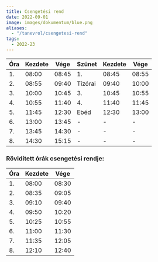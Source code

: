 ```yaml
---
title: Csengetési rend
date: 2022-09-01
image: images/dokumentum/blue.png
aliases:
  - "/tanevrol/csengetesi-rend"
tags:
  - 2022-23
---
```



| Óra  | Kezdete | Vége  | Szünet | Kezdete | Vége  |
|------|---------|-------|--------|---------|-------|
| 1.   | 08:00   | 08:45 | 1.     | 08:45   | 08:55 |
| 2.   | 08:55   | 09:40 | Tízórai| 09:40   | 10:00 |
| 3.   | 10:00   | 10:45 | 3.     | 10:45   | 10:55 |
| 4.   | 10:55   | 11:40 | 4.     | 11:40   | 11:45 |
| 5.   | 11:45   | 12:30 | Ebéd   | 12:30   | 13:00 |
| 6.   | 13:00   | 13:45 | -      | -       | -     |
| 7.   | 13:45   | 14:30 | -      | -       | -     |
| 8.   | 14:30   | 15:15 | -      | -       | -     |

### Rövidített órák csengetési rendje:

| Óra  | Kezdete | Vége  |
|------|---------|-------|
|1.    | 08:00   | 08:30 |
|2.    | 08:35   | 09:05 |   
|3.    | 09:10   | 09:40 | 
|4.    | 09:50   | 10:20 |
|5.    | 10:25   | 10:55 |
|6.    | 11:00   | 11:30 |
|7.    | 11:35   | 12:05 |
|8.    | 12:10   | 12:40 |
